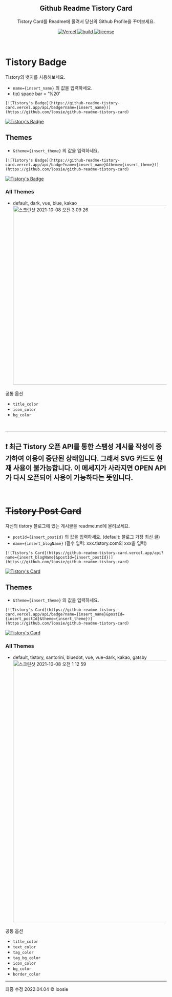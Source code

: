 <h2 align="center"> Github Readme Tistory Card </h2>
<p align="center">Tistory Card를 Readme에 올려서 당신의 Github Profile을 꾸며보세요.</p>

<p align="center">
<a href="https://vercel.com/loosie/github-readme-tistory-card">
  <img alt="Vercel" src="https://camo.githubusercontent.com/450fce3bb376c91fa1fba519f9944989f473fe74436b80d653cebf3f463fe471/68747470733a2f2f696d672e736869656c64732e696f2f6769746875622f6465706c6f796d656e74732f6a616b656a61727669732f6a6172762e69732f70726f64756374696f6e3f6c6162656c3d76657263656c266c6f676f3d76657263656c266c6f676f436f6c6f723d7768697465" />
  
<a href="https://vercel.com/loosie/github-readme-tistory-card">
  <img alt="build" src="https://img.shields.io/badge/build-success-brightgreen" />
</a>
  
  <a href="https://github.com/loosie/github-readme-tistory-card/blob/main/LICENSE">
  <img alt="license" src="https://img.shields.io/badge/license-MIT-blue" />
</a>

</p>

<br/>

# Tistory Badge

Tistory의 뱃지를 사용해보세요.

- `name={insert_name}` 의 값을 입력하세요.
- tip) space bar = '%20'

```
[![Tistory's Badge](https://github-readme-tistory-card.vercel.app/api/badge?name={insert_name})](https://github.com/loosie/github-readme-tistory-card)

```

<a href="https://loosie.tistory.com/">
  <img alt="Tistory's Badge" src="https://github-readme-tistory-card.vercel.app/api/badge?name=Tistory Badge" />
</a>

## Themes

- `&theme={insert_theme}` 의 값을 입력하세요.

```
[![Tistory's Badge](https://github-readme-tistory-card.vercel.app/api/badge?name={insert_name}&theme={insert_theme})](https://github.com/loosie/github-readme-tistory-card)

```

<a href="https://loosie.tistory.com/">
  <img alt="Tistory's Badge" src="https://github-readme-tistory-card.vercel.app/api/badge?name=Tistory Badge&theme=blue" />
</a>

### All Themes

- default, dark, vue, blue, kakao
  <img width="560" alt="스크린샷 2021-10-08 오전 3 09 26" src="https://user-images.githubusercontent.com/54282927/136439742-21a3698f-cacb-459a-8470-c61a47d7ba97.png">

공통 옵션

- `title_color`
- `icon_color`
- `bg_color`

<br/>

---

## ❗️ 최근 Tistory 오픈 API를 통한 스팸성 게시물 작성이 증가하여 이용이 중단된 상태입니다. 그래서 SVG 카드도 현재 사용이 불가능합니다. 이 메세지가 사라지면 OPEN API가 다시 오픈되어 사용이 가능하다는 뜻입니다.

<br >

# ~~Tistory Post Card~~

자신의 tistory 블로그에 있는 게시글을 readme.md에 올려보세요.

- `postId={insert_postId}` 의 값을 입력하세요. (default: 블로그 가장 최신 글)
- `name={insert_blogName}` (필수 입력: xxx.tistory.com의 xxx을 입력)

```
[![Tistory's Card](https://github-readme-tistory-card.vercel.app/api?name={insert_blogName}&postId={insert_postId})](https://github.com/loosie/github-readme-tistory-card)

```

[![Tistory's Card](https://github-readme-tistory-card.vercel.app/api?name=loosie&postId=497)](https://loosie.tistory.com/497)

## Themes

- `&theme={insert_theme}` 의 값을 입력하세요.

```
[![Tistory's Card](https://github-readme-tistory-card.vercel.app/api/badge?name={insert_name}&postId={insert_postId}&theme={insert_theme})](https://github.com/loosie/github-readme-tistory-card)

```

[![Tistory's Card](https://github-readme-tistory-card.vercel.app/api?name=loosie&postId=497&theme=bluedot)](https://loosie.tistory.com/497)

### All Themes

- default, tistory, santorini, bluedot, vue, vue-dark, kakao, gatsby
  <img width="820" alt="스크린샷 2021-10-08 오전 1 12 59" src="https://user-images.githubusercontent.com/54282927/136437771-aac28fa5-9f0d-4312-b82f-66267d45cd05.png">

공통 옵션

- `title_color`
- `text_color`
- `tag_color`
- `tag_bg_color`
- `icon_color`
- `bg_color`
- `border_color`

---

최종 수정 2022.04.04 © loosie
